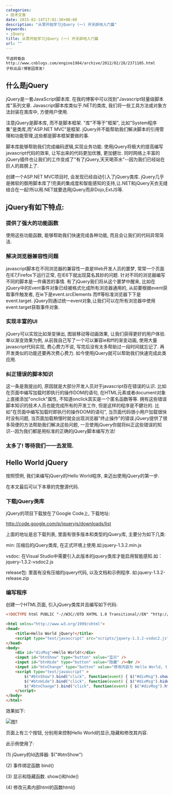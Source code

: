```yaml
---
categories:
- 技术文章
date: 2015-02-14T17:01:30+08:00
description: "从零开始学习jQuery (一) 开天辟地入门篇"
keywords:
- jQuery
title: 从零开始学习jQuery (一) 开天辟地入门篇
url: ""
---
```


```
节选转载自http://www.cnblogs.com/engine1984/archive/2012/02/28/2371105.html
子秋出品!博客园首发!
```

## 什么是jQuery
jQuery是一套JavaScript脚本库.  在我的博客中可以找到"Javascript轻量级脚本库"系列文章. Javascript脚本库类似于.NET的类库, 我们将一些工具方法或对象方法封装在类库中, 方便用户使用.

注意jQuery是脚本库, 而不是脚本框架. "库"不等于"框架", 比如"System程序集"是类库,而"ASP.NET MVC"是框架. jQuery并不能帮助我们解决脚本的引用管理和功能管理,这些都是脚本框架要做的事.

脚本库能够帮助我们完成编码逻辑,实现业务功能. 使用jQuery将极大的提高编写javascript代码的效率, 让写出来的代码更加优雅, 更加健壮. 同时网络上丰富的jQuery插件也让我们的工作变成了"有了jQuery,天天喝茶水"--因为我们已经站在巨人的肩膀上了.

创建一个ASP.NET MVC项目时, 会发现已经自动引入了jQuery类库. jQuery几乎是微软的御用脚本库了!完美的集成度和智能感知的支持,让.NET和jQuery天衣无缝结合在一起!所以用.NET就要选用jQuery而非Dojo,ExtJS等.

## jQuery有如下特点:

### 提供了强大的功能函数
使用这些功能函数, 能够帮助我们快速完成各种功能, 而且会让我们的代码异常简洁.

### 解决浏览器兼容性问题
javascript脚本在不同浏览器的兼容性一直是Web开发人员的噩梦,  常常一个页面在IE7,Firefox下运行正常, 在IE6下就出现莫名其妙的问题. 针对不同的浏览器编写不同的脚本是一件痛苦的事情. 有了jQuery我们将从这个噩梦中醒来, 比如在jQuery中的Event事件对象已经被格式化成所有浏览器通用的, 从前要根据event获取事件触发者, 在ie下是event.srcElements 而ff等标准浏览器下下是event.target. jQuery则通过统一event对象,让我们可以在所有浏览器中使用event.target获取事件对象.

### 实现丰富的UI
jQuery可以实现比如渐变弹出, 图层移动等动画效果, 让我们获得更好的用户体验. 单以渐变效果为例, 从前我自己写了一个可以兼容ie和ff的渐变动画, 使用大量javascript代码实现, 费心费力不说, 写完后没有太多帮助过一段时间就忘记了. 再开发类似的功能还要再次费心费力. 如今使用jQuery就可以帮助我们快速完成此类应用.

### 纠正错误的脚本知识
这一条是我提出的, 原因就是大部分开发人员对于javascript存在错误的认识. 比如在页面中编写加载时即执行的操作DOM的语句, 在HTML元素或者document对象上直接添加"onclick"属性,  不知道onclick其实是一个匿名函数等等.  拥有这些错误脚本知识的技术人员也能完成所有的开发工作, 但是这样的程序是不健壮的. 比如"在页面中编写加载时即执行的操作DOM的语句", 当页面代码很小用户加载很快时没有问题, 当页面加载稍慢时就会出现浏览器"终止操作"的错误.jQuery提供了很多简便的方法帮助我们解决这些问题, 一旦使用jQuery你就将纠正这些错误的知识--因为我们都是用标准的正确的jQuery脚本编写方法!

### 太多了! 等待我们一一去发现.

## Hello World jQuery
按照惯例, 我们来编写jQuery的Hello World程序, 来迈出使用jQuery的第一步.

在本文最后可以下本章的完整源代码.

### 下载jQuery类库

jQuery的项目下载放在了Google Code上, 下载地址:

http://code.google.com/p/jqueryjs/downloads/list

上面的地址是总下载列表, 里面有很多版本和类型的jQuery库, 主要分为如下几类:

min: 压缩后的jQuery类库,  在正式环境上使用.如:jquery-1.3.2.min.js

vsdoc: 在Visual Studio中需要引入此版本的jquery类库才能启用智能感知.如：jquery-1.3.2-vsdoc2.js

release包: 里面有没有压缩的jquery代码, 以及文档和示例程序. 如:jquery-1.3.2-release.zip

### 编写程序

创建一个HTML页面, 引入jQuery类库并且编写如下代码:

```html
<!DOCTYPE html PUBLIC "-//W3C//DTD XHTML 1.0 Transitional//EN" "http://www.w3.org/TR/xhtml1/DTD/xhtml1-transitional.dtd">  
  
<html xmlns="http://www.w3.org/1999/xhtml">  
<head>  
    <title>Hello World jQuery!</title>  
    <script type="text/javascript" src="scripts/jquery-1.3.2-vsdoc2.js"></script>  
</head>  
<body>  
    <div id="divMsg">Hello World!</div>  
    <input id="btnShow" type="button" value="显示" />  
    <input id="btnHide" type="button" value="隐藏" /><br />  
    <input id="btnChange" type="button" value="修改内容为 Hello World, too!" />  
    <script type="text/javascript" >  
        $("#btnShow").bind("click", function(event) { $("#divMsg").show(); });  
        $("#btnHide").bind("click", function(event) { $("#divMsg").hide(); });  
        $("#btnChange").bind("click", function(event) { $("#divMsg").html("Hello World, too!"); });        
    </script>  
</body>  
</html>  
```

效果如下:

![图1](http://o75oehjrs.bkt.clouddn.com/image/blog/%E4%BB%8E%E9%9B%B6%E5%BC%80%E5%A7%8B%E5%AD%A6%E4%B9%A0jQuery%20%28%E4%B8%80%29%20%E5%BC%80%E5%A4%A9%E8%BE%9F%E5%9C%B0%E5%85%A5%E9%97%A8%E7%AF%87.png)

页面上有三个按钮, 分别用来控制Hello World的显示,隐藏和修改其内容.

此示例使用了:

(1) jQuery的Id选择器: $("#btnShow")

(2) 事件绑定函数 bind()

(3) 显示和隐藏函数. show()和hide()

(4) 修改元素内部html的函数html()